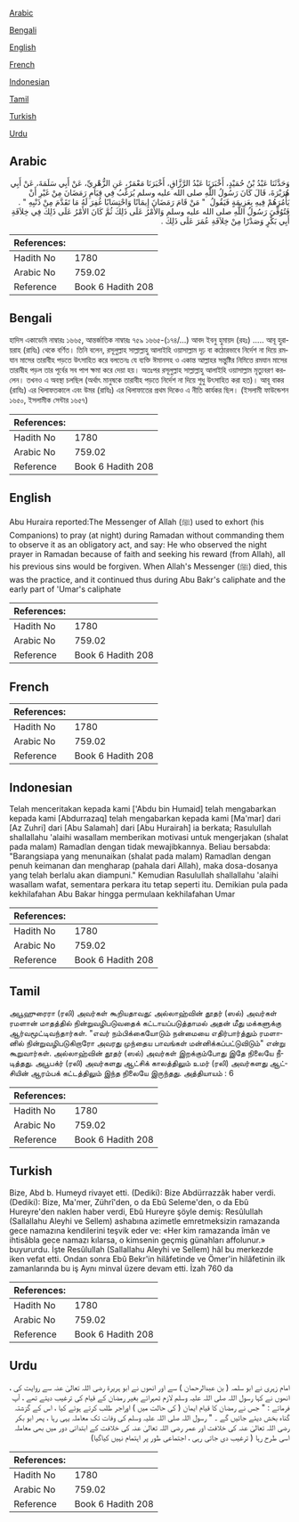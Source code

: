 [Arabic](#arabic)

[Bengali](#bengali)

[English](#english)

[French](#french)

[Indonesian](#indonesian)

[Tamil](#tamil)

[Turkish](#turkish)

[Urdu](#urdu)

## Arabic


<div dir="rtl" lang="ar" style={{fontSize:'larger',backgroundColor:'#f8f9fa',padding:20}}>
وَحَدَّثَنَا عَبْدُ بْنُ حُمَيْدٍ، أَخْبَرَنَا عَبْدُ الرَّزَّاقِ، أَخْبَرَنَا مَعْمَرٌ، عَنِ الزُّهْرِيِّ، عَنْ أَبِي سَلَمَةَ، عَنْ أَبِي هُرَيْرَةَ، قَالَ كَانَ رَسُولُ اللَّهِ صلى الله عليه وسلم يُرَغِّبُ فِي قِيَامِ رَمَضَانَ مِنْ غَيْرِ أَنْ يَأْمُرَهُمْ فِيهِ بِعَزِيمَةٍ فَيَقُولُ ‏ "‏ مَنْ قَامَ رَمَضَانَ إِيمَانًا وَاحْتِسَابًا غُفِرَ لَهُ مَا تَقَدَّمَ مِنْ ذَنْبِهِ ‏"‏ ‏.‏ فَتُوُفِّيَ رَسُولُ اللَّهِ صلى الله عليه وسلم وَالأَمْرُ عَلَى ذَلِكَ ثُمَّ كَانَ الأَمْرُ عَلَى ذَلِكَ فِي خِلاَفَةِ أَبِي بَكْرٍ وَصَدْرًا مِنْ خِلاَفَةِ عُمَرَ عَلَى ذَلِكَ ‏.‏
</div>
<div style={{backgroundColor:'#f8f9fa',padding:20, marginBottom: 10}}><table> <thead> <tr> <th>References:</th> <th></th> </tr> </thead> <tbody><tr><td>Hadith No</td><td>1780</td></tr><tr><td>Arabic No</td><td>759.02</td></tr><tr><td>Reference</td><td>Book 6 Hadith 208</td></tr></tbody></table></div>

## Bengali


<div dir="ltr" lang="bn" style={{fontSize:'larger',backgroundColor:'#f8f9fa',padding:20}}>
হাদিস একাডেমি নাম্বারঃ ১৬৬৫, আন্তর্জাতিক নাম্বারঃ ৭৫৯ ১৬৬৫-(১৭৪/...) আবদ ইবনু হুমায়দ (রহঃ) ..... আবূ হুরায়রাহ (রাযিঃ) থেকে বর্ণিত। তিনি বলেন, রসূলুল্লাহ সাল্লাল্লাহু আলাইহি ওয়াসাল্লাম দৃঢ় বা কঠোরভাবে নির্দেশ না দিয়ে রমযান মাসের তারাবীহ পড়তে উৎসাহিত করে বলতেনঃ যে ব্যক্তি ঈমানসহ ও একান্ত আল্লাহর সন্তুষ্টির নিমিত্তে রমযান মাসের তারাবীহ পড়ল তার পূর্বের সব পাপ ক্ষমা করে দেয়া হয়। অতঃপর রসূলুল্লাহ সাল্লাল্লাহু আলাইহি ওয়াসাল্লাম মৃত্যুবরণ করলেন। তখনও এ অবস্থা চলছিল (অর্থাৎ মানুষকে তারাবীহ পড়তে নির্দেশ না দিয়ে শুধু উৎসাহিত করা হত)। আবূ বাকর (রাযিঃ) এর খিলাফতকালে এবং উমর (রাযিঃ) এর খিলাফাতের প্রথম দিকেও এ নীতি কার্যকর ছিল। (ইসলামী ফাউন্ডেশন ১৬৫০, ইসলামীক সেন্টার ১৬৫৭)
</div>
<div style={{backgroundColor:'#f8f9fa',padding:20, marginBottom: 10}}><table> <thead> <tr> <th>References:</th> <th></th> </tr> </thead> <tbody><tr><td>Hadith No</td><td>1780</td></tr><tr><td>Arabic No</td><td>759.02</td></tr><tr><td>Reference</td><td>Book 6 Hadith 208</td></tr></tbody></table></div>

## English


<div dir="ltr" lang="en" style={{fontSize:'larger',backgroundColor:'#f8f9fa',padding:20}}>
Abu Huraira reported:The Messenger of Allah (ﷺ) used to exhort (his Companions) to pray (at night) during Ramadan without commanding them to observe it as an obligatory act, and say: He who observed the night prayer in Ramadan because of faith and seeking his reward (from Allah), all his previous sins would be forgiven. When Allah's Messenger (ﷺ) died, this was the practice, and it continued thus during Abu Bakr's caliphate and the early part of 'Umar's caliphate
</div>
<div style={{backgroundColor:'#f8f9fa',padding:20, marginBottom: 10}}><table> <thead> <tr> <th>References:</th> <th></th> </tr> </thead> <tbody><tr><td>Hadith No</td><td>1780</td></tr><tr><td>Arabic No</td><td>759.02</td></tr><tr><td>Reference</td><td>Book 6 Hadith 208</td></tr></tbody></table></div>

## French


<div dir="ltr" lang="fr" style={{fontSize:'larger',backgroundColor:'#f8f9fa',padding:20}}>

</div>
<div style={{backgroundColor:'#f8f9fa',padding:20, marginBottom: 10}}><table> <thead> <tr> <th>References:</th> <th></th> </tr> </thead> <tbody><tr><td>Hadith No</td><td>1780</td></tr><tr><td>Arabic No</td><td>759.02</td></tr><tr><td>Reference</td><td>Book 6 Hadith 208</td></tr></tbody></table></div>

## Indonesian


<div dir="ltr" lang="id" style={{fontSize:'larger',backgroundColor:'#f8f9fa',padding:20}}>
Telah menceritakan kepada kami ['Abdu bin Humaid] telah mengabarkan kepada kami [Abdurrazaq] telah mengabarkan kepada kami [Ma'mar] dari [Az Zuhri] dari [Abu Salamah] dari [Abu Hurairah] ia berkata; Rasulullah shallallahu 'alaihi wasallam memberikan motivasi untuk mengerjakan (shalat pada malam) Ramadlan dengan tidak mewajibkannya. Beliau bersabda: "Barangsiapa yang menunaikan (shalat pada malam) Ramadlan dengan penuh keimanan dan mengharap (pahala dari Allah), maka dosa-dosanya yang telah berlalu akan diampuni." Kemudian Rasulullah shallallahu 'alaihi wasallam wafat, sementara perkara itu tetap seperti itu. Demikian pula pada kekhilafahan Abu Bakar hingga permulaan kekhilafahan Umar
</div>
<div style={{backgroundColor:'#f8f9fa',padding:20, marginBottom: 10}}><table> <thead> <tr> <th>References:</th> <th></th> </tr> </thead> <tbody><tr><td>Hadith No</td><td>1780</td></tr><tr><td>Arabic No</td><td>759.02</td></tr><tr><td>Reference</td><td>Book 6 Hadith 208</td></tr></tbody></table></div>

## Tamil


<div dir="ltr" lang="ta" style={{fontSize:'larger',backgroundColor:'#f8f9fa',padding:20}}>
அபூஹுரைரா (ரலி) அவர்கள் கூறியதாவது: அல்லாஹ்வின் தூதர் (ஸல்) அவர்கள் ரமளான் மாதத்தில் நின்றுவழிபடுவதைக் கட்டாயப்படுத்தாமல் அதன் மீது மக்களுக்கு ஆர்வமூட்டிவந்தார்கள். "எவர் நம்பிக்கையோடும் நன்மையை எதிர்பார்த்தும் ரமளானில் நின்றுவழிபடுகிறாரோ அவரது முந்தைய பாவங்கள் மன்னிக்கப்பட்டுவிடும்" என்று கூறுவார்கள். அல்லாஹ்வின் தூதர் (ஸல்) அவர்கள் இறக்கும்போது இதே நிலையே நீடித்தது. அபூபக்ர் (ரலி) அவர்களது ஆட்சிக் காலத்திலும் உமர் (ரலி) அவர்களது ஆட்சியின் ஆரம்பக் கட்டத்திலும் இந்த நிலையே இருந்தது. அத்தியாயம் : 6
</div>
<div style={{backgroundColor:'#f8f9fa',padding:20, marginBottom: 10}}><table> <thead> <tr> <th>References:</th> <th></th> </tr> </thead> <tbody><tr><td>Hadith No</td><td>1780</td></tr><tr><td>Arabic No</td><td>759.02</td></tr><tr><td>Reference</td><td>Book 6 Hadith 208</td></tr></tbody></table></div>

## Turkish


<div dir="ltr" lang="tr" style={{fontSize:'larger',backgroundColor:'#f8f9fa',padding:20}}>
Bize, Abd b. Humeyd rivayet etti. (Dediki): Bize Abdürrazzâk haber verdi. (Dediki): Bize, Ma'mer, Zührî'den, o da Ebû Seleme'den, o da Ebû Hureyre'den naklen haber verdi, Ebû Hureyre şöyle demiş: Resûlullah (Sallallahu Aleyhi ve Sellem) ashabına azimetle emretmeksizin ramazanda gece namazına kendilerini teşvik eder ve: «Her kim ramazanda îmân ve ihtisâbla gece namazı kılarsa, o kimsenin geçmiş günahları affolunur.» buyururdu. İşte Resûlullah (Sallallahu Aleyhi ve Sellem) hâl bu merkezde iken vefat etti. Ondan sonra Ebû Bekr'in hilâfetinde ve Ömer'in hilâfetinin ilk zamanlarında bu iş Aynı minval üzere devam etti. İzah 760 da
</div>
<div style={{backgroundColor:'#f8f9fa',padding:20, marginBottom: 10}}><table> <thead> <tr> <th>References:</th> <th></th> </tr> </thead> <tbody><tr><td>Hadith No</td><td>1780</td></tr><tr><td>Arabic No</td><td>759.02</td></tr><tr><td>Reference</td><td>Book 6 Hadith 208</td></tr></tbody></table></div>

## Urdu


<div dir="rtl" lang="ur" style={{fontSize:'larger',backgroundColor:'#f8f9fa',padding:20}}>
امام زہری نے ابو سلمہ ( بن عبدالرحمان ) سے اور انھوں نے ابو ہریرۃ رضی اللہ تعالیٰ عنہ سے روایت کی ، انھوں نے کہا رسول اللہ صلی اللہ علیہ وسلم لازم ٹھہرائے بغیر رمضان کے قیام کی ترغیب دیتے تھے ، آپ فرماتے : " جس نے رمضان کا قیام ایمان ( کی حالت میں ) اوراجر طلب کرتے ہوئے کیا ، اس کے گزشتہ گناہ بخش دیئے جائیں گے ۔ " رسول اللہ صلی اللہ علیہ وسلم کی وفات تک معاملہ یہی رہا ، پھر ابو بکر رضی اللہ تعالیٰ عنہ کی خلافت اور عمر رضی اللہ تعالیٰ عنہ کی خلافت کے ابتدائی دور میں بھی معاملہ اسی طرح رہا ( ترغیب دی جاتی رہی ، اجتماعی طور پر اہتمام نہیں کیاگیا)
</div>
<div style={{backgroundColor:'#f8f9fa',padding:20, marginBottom: 10}}><table> <thead> <tr> <th>References:</th> <th></th> </tr> </thead> <tbody><tr><td>Hadith No</td><td>1780</td></tr><tr><td>Arabic No</td><td>759.02</td></tr><tr><td>Reference</td><td>Book 6 Hadith 208</td></tr></tbody></table></div>